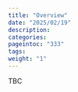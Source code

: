 ```yaml
---
title: "Overview"
date: "2025/02/19"
description:
categories:
pageintoc: "333"
tags:
weight: "1"
---
```


<a id="overview-hpe-opennebula-onprem-cloud-solution"></a>

<!--# Overview -->

TBC
